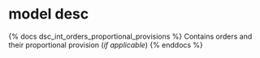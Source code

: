# model desc

{% docs dsc_int_orders_proportional_provisions %}
Contains orders and their proportional provision (*if applicable*)
{% enddocs %}
